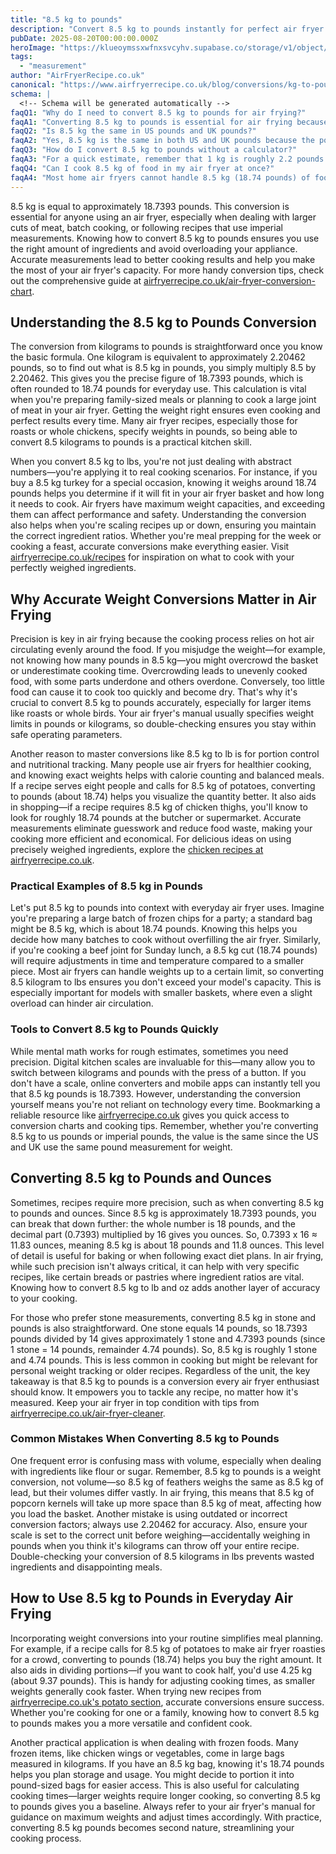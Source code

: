 ```yaml
---
title: "8.5 kg to pounds"
description: "Convert 8.5 kg to pounds instantly for perfect air fryer portions. Get accurate results and cooking tips for hassle-free meal prep."
pubDate: 2025-08-20T00:00:00.000Z
heroImage: "https://klueoymssxwfnxsvcyhv.supabase.co/storage/v1/object/public/Shmucket/8-5-kg-to-pounds.webp"
tags:
  - "measurement"
author: "AirFryerRecipe.co.uk"
canonical: "https://www.airfryerrecipe.co.uk/blog/conversions/kg-to-pounds/8-5-kg-to-pounds"
schema: |
  <!-- Schema will be generated automatically -->
faqQ1: "Why do I need to convert 8.5 kg to pounds for air frying?"
faqA1: "Converting 8.5 kg to pounds is essential for air frying because most air fryer manuals and recipes use imperial measurements. Knowing that 8.5 kg is approximately 18.74 pounds helps you avoid overloading the basket, which can block airflow and lead to uneven cooking. It also ensures you follow recipes accurately, especially for larger items like roasts or whole poultry, resulting in perfectly cooked meals every time."
faqQ2: "Is 8.5 kg the same in US pounds and UK pounds?"
faqA2: "Yes, 8.5 kg is the same in both US and UK pounds because the pound unit is standardized internationally for weight. So, whether you're in the US, UK, or elsewhere, 8.5 kg always converts to approximately 18.74 pounds. This consistency makes it easy to use recipes from any source without confusion, as long as you apply the correct conversion factor of 2.20462 pounds per kilogram."
faqQ3: "How do I convert 8.5 kg to pounds without a calculator?"
faqA3: "For a quick estimate, remember that 1 kg is roughly 2.2 pounds. Multiply 8.5 by 2.2 to get 18.7 pounds, which is close enough for most air frying purposes. For more precision, use 2.20462, but the rounded figure is usually sufficient for cooking. Keeping a conversion chart handy, like the one at airfryerrecipe.co.uk, can also help you avoid math errors and save time in the kitchen."
faqQ4: "Can I cook 8.5 kg of food in my air fryer at once?"
faqA4: "Most home air fryers cannot handle 8.5 kg (18.74 pounds) of food at once due to basket size and capacity limits. Typical models max out at 2-5 kg (4.4-11 pounds), so you'd need to cook in batches. Overloading can cause uneven cooking and strain the appliance. Always check your air fryer's manual for its maximum weight capacity and adjust portions accordingly for best results."
---
```

<p>8.5 kg is equal to approximately 18.7393 pounds. This conversion is essential for anyone using an air fryer, especially when dealing with larger cuts of meat, batch cooking, or following recipes that use imperial measurements. Knowing how to convert 8.5 kg to pounds ensures you use the right amount of ingredients and avoid overloading your appliance. Accurate measurements lead to better cooking results and help you make the most of your air fryer's capacity. For more handy conversion tips, check out the comprehensive guide at <a href=https://www.airfryerrecipe.co.uk/air-fryer-conversion-chart>airfryerrecipe.co.uk/air-fryer-conversion-chart</a>.</p>

<h2>Understanding the 8.5 kg to Pounds Conversion</h2>
<p>The conversion from kilograms to pounds is straightforward once you know the basic formula. One kilogram is equivalent to approximately 2.20462 pounds, so to find out what is 8.5 kg in pounds, you simply multiply 8.5 by 2.20462. This gives you the precise figure of 18.7393 pounds, which is often rounded to 18.74 pounds for everyday use. This calculation is vital when you're preparing family-sized meals or planning to cook a large joint of meat in your air fryer. Getting the weight right ensures even cooking and perfect results every time. Many air fryer recipes, especially those for roasts or whole chickens, specify weights in pounds, so being able to convert 8.5 kilograms to pounds is a practical kitchen skill.</p>

<p>When you convert 8.5 kg to lbs, you're not just dealing with abstract numbers—you're applying it to real cooking scenarios. For instance, if you buy a 8.5 kg turkey for a special occasion, knowing it weighs around 18.74 pounds helps you determine if it will fit in your air fryer basket and how long it needs to cook. Air fryers have maximum weight capacities, and exceeding them can affect performance and safety. Understanding the conversion also helps when you're scaling recipes up or down, ensuring you maintain the correct ingredient ratios. Whether you're meal prepping for the week or cooking a feast, accurate conversions make everything easier. Visit <a href=https://www.airfryerrecipe.co.uk/recipes>airfryerrecipe.co.uk/recipes</a> for inspiration on what to cook with your perfectly weighed ingredients.</p>

<h2>Why Accurate Weight Conversions Matter in Air Frying</h2>
<p>Precision is key in air frying because the cooking process relies on hot air circulating evenly around the food. If you misjudge the weight—for example, not knowing how many pounds in 8.5 kg—you might overcrowd the basket or underestimate cooking time. Overcrowding leads to unevenly cooked food, with some parts underdone and others overdone. Conversely, too little food can cause it to cook too quickly and become dry. That's why it's crucial to convert 8.5 kg to pounds accurately, especially for larger items like roasts or whole birds. Your air fryer's manual usually specifies weight limits in pounds or kilograms, so double-checking ensures you stay within safe operating parameters.</p>

<p>Another reason to master conversions like 8.5 kg to lb is for portion control and nutritional tracking. Many people use air fryers for healthier cooking, and knowing exact weights helps with calorie counting and balanced meals. If a recipe serves eight people and calls for 8.5 kg of potatoes, converting to pounds (about 18.74) helps you visualize the quantity better. It also aids in shopping—if a recipe requires 8.5 kg of chicken thighs, you'll know to look for roughly 18.74 pounds at the butcher or supermarket. Accurate measurements eliminate guesswork and reduce food waste, making your cooking more efficient and economical. For delicious ideas on using precisely weighed ingredients, explore the <a href=https://www.airfryerrecipe.co.uk/recipe-category/chicken>chicken recipes at airfryerrecipe.co.uk</a>.</p>

<h3>Practical Examples of 8.5 kg in Pounds</h3>
<p>Let's put 8.5 kg to pounds into context with everyday air fryer uses. Imagine you're preparing a large batch of frozen chips for a party; a standard bag might be 8.5 kg, which is about 18.74 pounds. Knowing this helps you decide how many batches to cook without overfilling the air fryer. Similarly, if you're cooking a beef joint for Sunday lunch, a 8.5 kg cut (18.74 pounds) will require adjustments in time and temperature compared to a smaller piece. Most air fryers can handle weights up to a certain limit, so converting 8.5 kilogram to lbs ensures you don't exceed your model's capacity. This is especially important for models with smaller baskets, where even a slight overload can hinder air circulation.</p>

<h3>Tools to Convert 8.5 kg to Pounds Quickly</h3>
<p>While mental math works for rough estimates, sometimes you need precision. Digital kitchen scales are invaluable for this—many allow you to switch between kilograms and pounds with the press of a button. If you don't have a scale, online converters and mobile apps can instantly tell you that 8.5 kg pounds is 18.7393. However, understanding the conversion yourself means you're not reliant on technology every time. Bookmarking a reliable resource like <a href=https://www.airfryerrecipe.co.uk>airfryerrecipe.co.uk</a> gives you quick access to conversion charts and cooking tips. Remember, whether you're converting 8.5 kg to us pounds or imperial pounds, the value is the same since the US and UK use the same pound measurement for weight.</p>

<h2>Converting 8.5 kg to Pounds and Ounces</h2>
<p>Sometimes, recipes require more precision, such as when converting 8.5 kg to pounds and ounces. Since 8.5 kg is approximately 18.7393 pounds, you can break that down further: the whole number is 18 pounds, and the decimal part (0.7393) multiplied by 16 gives you ounces. So, 0.7393 x 16 ≈ 11.83 ounces, meaning 8.5 kg is about 18 pounds and 11.8 ounces. This level of detail is useful for baking or when following exact diet plans. In air frying, while such precision isn't always critical, it can help with very specific recipes, like certain breads or pastries where ingredient ratios are vital. Knowing how to convert 8.5 kg to lb and oz adds another layer of accuracy to your cooking.</p>

<p>For those who prefer stone measurements, converting 8.5 kg in stone and pounds is also straightforward. One stone equals 14 pounds, so 18.7393 pounds divided by 14 gives approximately 1 stone and 4.7393 pounds (since 1 stone = 14 pounds, remainder 4.74 pounds). So, 8.5 kg is roughly 1 stone and 4.74 pounds. This is less common in cooking but might be relevant for personal weight tracking or older recipes. Regardless of the unit, the key takeaway is that 8.5 kg to pounds is a conversion every air fryer enthusiast should know. It empowers you to tackle any recipe, no matter how it's measured. Keep your air fryer in top condition with tips from <a href=https://www.airfryerrecipe.co.uk/air-fryer-cleaner>airfryerrecipe.co.uk/air-fryer-cleaner</a>.</p>

<h3>Common Mistakes When Converting 8.5 kg to Pounds</h3>
<p>One frequent error is confusing mass with volume, especially when dealing with ingredients like flour or sugar. Remember, 8.5 kg to pounds is a weight conversion, not volume—so 8.5 kg of feathers weighs the same as 8.5 kg of lead, but their volumes differ vastly. In air frying, this means that 8.5 kg of popcorn kernels will take up more space than 8.5 kg of meat, affecting how you load the basket. Another mistake is using outdated or incorrect conversion factors; always use 2.20462 for accuracy. Also, ensure your scale is set to the correct unit before weighing—accidentally weighing in pounds when you think it's kilograms can throw off your entire recipe. Double-checking your conversion of 8.5 kilograms in lbs prevents wasted ingredients and disappointing meals.</p>

<h2>How to Use 8.5 kg to Pounds in Everyday Air Frying</h2>
<p>Incorporating weight conversions into your routine simplifies meal planning. For example, if a recipe calls for 8.5 kg of potatoes to make air fryer roasties for a crowd, converting to pounds (18.74) helps you buy the right amount. It also aids in dividing portions—if you want to cook half, you'd use 4.25 kg (about 9.37 pounds). This is handy for adjusting cooking times, as smaller weights generally cook faster. When trying new recipes from <a href=https://www.airfryerrecipe.co.uk/recipe-category/potatoes>airfryerrecipe.co.uk's potato section</a>, accurate conversions ensure success. Whether you're cooking for one or a family, knowing how to convert 8.5 kg to pounds makes you a more versatile and confident cook.</p>

<p>Another practical application is when dealing with frozen foods. Many frozen items, like chicken wings or vegetables, come in large bags measured in kilograms. If you have an 8.5 kg bag, knowing it's 18.74 pounds helps you plan storage and usage. You might decide to portion it into pound-sized bags for easier access. This is also useful for calculating cooking times—larger weights require longer cooking, so converting 8.5 kg to pounds gives you a baseline. Always refer to your air fryer's manual for guidance on maximum weights and adjust times accordingly. With practice, converting 8.5 kg pounds becomes second nature, streamlining your cooking process.</p>
